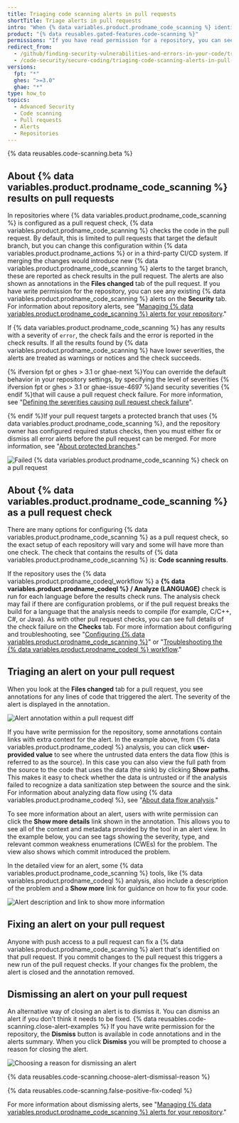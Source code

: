 ```yaml
---
title: Triaging code scanning alerts in pull requests
shortTitle: Triage alerts in pull requests
intro: "When {% data variables.product.prodname_code_scanning %} identifies a problem in a pull request, you can review the highlighted code and resolve the alert."
product: "{% data reusables.gated-features.code-scanning %}"
permissions: "If you have read permission for a repository, you can see annotations on pull requests. With write permission, you can see detailed information and resolve {% data variables.product.prodname_code_scanning %} alerts for that repository."
redirect_from:
  - /github/finding-security-vulnerabilities-and-errors-in-your-code/triaging-code-scanning-alerts-in-pull-requests
  - /code-security/secure-coding/triaging-code-scanning-alerts-in-pull-requests
versions:
  fpt: "*"
  ghes: ">=3.0"
  ghae: "*"
type: how_to
topics:
  - Advanced Security
  - Code scanning
  - Pull requests
  - Alerts
  - Repositories
---
```


<!--For this article in earlier GHES versions, see /content/github/finding-security-vulnerabilities-and-errors-in-your-code-->

{% data reusables.code-scanning.beta %}

## About {% data variables.product.prodname_code_scanning %} results on pull requests

In repositories where {% data variables.product.prodname_code_scanning %} is configured as a pull request check, {% data variables.product.prodname_code_scanning %} checks the code in the pull request. By default, this is limited to pull requests that target the default branch, but you can change this configuration within {% data variables.product.prodname_actions %} or in a third-party CI/CD system. If merging the changes would introduce new {% data variables.product.prodname_code_scanning %} alerts to the target branch, these are reported as check results in the pull request. The alerts are also shown as annotations in the **Files changed** tab of the pull request. If you have write permission for the repository, you can see any existing {% data variables.product.prodname_code_scanning %} alerts on the **Security** tab. For information about repository alerts, see "[Managing {% data variables.product.prodname_code_scanning %} alerts for your repository](/code-security/secure-coding/managing-code-scanning-alerts-for-your-repository)."

If {% data variables.product.prodname_code_scanning %} has any results with a severity of `error`, the check fails and the error is reported in the check results. If all the results found by {% data variables.product.prodname_code_scanning %} have lower severities, the alerts are treated as warnings or notices and the check succeeds.

{% ifversion fpt or ghes > 3.1 or ghae-next %}You can override the default behavior in your repository settings, by specifying the level of severities {% ifversion fpt or ghes > 3.1  or ghae-issue-4697 %}and security severities {% endif %}that will cause a pull request check failure. For more information, see "[Defining the severities causing pull request check failure](/code-security/secure-coding/configuring-code-scanning#defining-the-severities-causing-pull-request-check-failure)".

{% endif %}If your pull request targets a protected branch that uses {% data variables.product.prodname_code_scanning %}, and the repository owner has configured required status checks, then you must either fix or dismiss all error alerts before the pull request can be merged. For more information, see "[About protected branches](/github/administering-a-repository/about-protected-branches#require-status-checks-before-merging)."

![Failed {% data variables.product.prodname_code_scanning %} check on a pull request](/assets/images/help/repository/code-scanning-check-failure.png)

## About {% data variables.product.prodname_code_scanning %} as a pull request check

There are many options for configuring {% data variables.product.prodname_code_scanning %} as a pull request check, so the exact setup of each repository will vary and some will have more than one check. The check that contains the results of {% data variables.product.prodname_code_scanning %} is: **Code scanning results**.

If the repository uses the {% data variables.product.prodname_codeql_workflow %} a **{% data variables.product.prodname_codeql %} / Analyze (LANGUAGE)** check is run for each language before the results check runs. The analysis check may fail if there are configuration problems, or if the pull request breaks the build for a language that the analysis needs to compile (for example, C/C++, C#, or Java). As with other pull request checks, you can see full details of the check failure on the **Checks** tab. For more information about configuring and troubleshooting, see "[Configuring {% data variables.product.prodname_code_scanning %}](/code-security/secure-coding/configuring-code-scanning)" or "[Troubleshooting the {% data variables.product.prodname_codeql %} workflow](/code-security/secure-coding/troubleshooting-the-codeql-workflow)."

## Triaging an alert on your pull request

When you look at the **Files changed** tab for a pull request, you see annotations for any lines of code that triggered the alert. The severity of the alert is displayed in the annotation.

![Alert annotation within a pull request diff](/assets/images/help/repository/code-scanning-pr-annotation.png)

If you have write permission for the repository, some annotations contain links with extra context for the alert. In the example above, from {% data variables.product.prodname_codeql %} analysis, you can click **user-provided value** to see where the untrusted data enters the data flow (this is referred to as the source). In this case you can also view the full path from the source to the code that uses the data (the sink) by clicking **Show paths**. This makes it easy to check whether the data is untrusted or if the analysis failed to recognize a data sanitization step between the source and the sink. For information about analyzing data flow using {% data variables.product.prodname_codeql %}, see "[About data flow analysis](https://codeql.github.com/docs/writing-codeql-queries/about-data-flow-analysis/)."

To see more information about an alert, users with write permission can click the **Show more details** link shown in the annotation. This allows you to see all of the context and metadata provided by the tool in an alert view. In the example below, you can see tags showing the severity, type, and relevant common weakness enumerations (CWEs) for the problem. The view also shows which commit introduced the problem.

In the detailed view for an alert, some {% data variables.product.prodname_code_scanning %} tools, like {% data variables.product.prodname_codeql %} analysis, also include a description of the problem and a **Show more** link for guidance on how to fix your code.

![Alert description and link to show more information](/assets/images/help/repository/code-scanning-pr-alert.png)

## Fixing an alert on your pull request

Anyone with push access to a pull request can fix a {% data variables.product.prodname_code_scanning %} alert that's identified on that pull request. If you commit changes to the pull request this triggers a new run of the pull request checks. If your changes fix the problem, the alert is closed and the annotation removed.

## Dismissing an alert on your pull request

An alternative way of closing an alert is to dismiss it. You can dismiss an alert if you don't think it needs to be fixed. {% data reusables.code-scanning.close-alert-examples %} If you have write permission for the repository, the **Dismiss** button is available in code annotations and in the alerts summary. When you click **Dismiss** you will be prompted to choose a reason for closing the alert.

![Choosing a reason for dismissing an alert](/assets/images/help/repository/code-scanning-alert-close-drop-down.png)

{% data reusables.code-scanning.choose-alert-dismissal-reason %}

{% data reusables.code-scanning.false-positive-fix-codeql %}

For more information about dismissing alerts, see "[Managing {% data variables.product.prodname_code_scanning %} alerts for your repository](/code-security/secure-coding/managing-code-scanning-alerts-for-your-repository#dismissing-or-deleting-alerts)."

